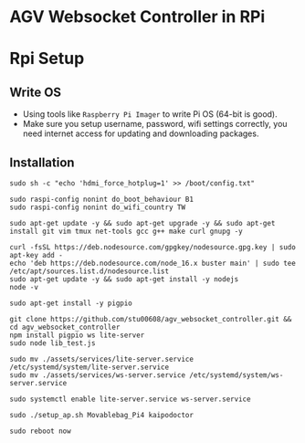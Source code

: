 # AGV Websocket Controller in RPi

# Rpi Setup

## Write OS
* Using tools like `Raspberry Pi Imager` to write Pi OS (64-bit is good).
* Make sure you setup username, password, wifi settings correctly, you need internet access for updating and downloading packages.

## Installation 
```
sudo sh -c "echo 'hdmi_force_hotplug=1' >> /boot/config.txt"

sudo raspi-config nonint do_boot_behaviour B1
sudo raspi-config nonint do_wifi_country TW

sudo apt-get update -y && sudo apt-get upgrade -y && sudo apt-get install git vim tmux net-tools gcc g++ make curl gnupg -y

curl -fsSL https://deb.nodesource.com/gpgkey/nodesource.gpg.key | sudo apt-key add -
echo 'deb https://deb.nodesource.com/node_16.x buster main' | sudo tee /etc/apt/sources.list.d/nodesource.list
sudo apt-get update -y && sudo apt-get install -y nodejs
node -v

sudo apt-get install -y pigpio

git clone https://github.com/stu00608/agv_websocket_controller.git && cd agv_websocket_controller
npm install pigpio ws lite-server
sudo node lib_test.js

sudo mv ./assets/services/lite-server.service /etc/systemd/system/lite-server.service
sudo mv ./assets/services/ws-server.service /etc/systemd/system/ws-server.service

sudo systemctl enable lite-server.service ws-server.service

sudo ./setup_ap.sh Movablebag_Pi4 kaipodoctor

sudo reboot now
```
